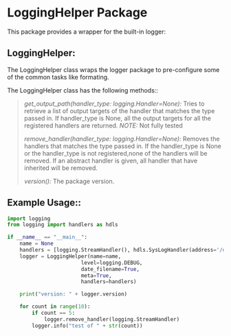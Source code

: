 # LoggingHelper Package

This package provides a wrapper for the built-in logger:

## **LoggingHelper:**

The LoggingHelper class wraps the logger package to pre-configure some of the common tasks like formating.

The LoggingHelper class has the following methods::

>  *get_output_path(handler_type: logging.Handler=None):* Tries to retrieve a list of output targets of the handler that matches the type passed in.  If handler_type is None, all the output targets for all the registered handlers are returned.
>       *NOTE:* Not fully tested
>
>  *remove_handler(handler_type: logging.Handler=None):* Removes the handlers that matches the type passed in. If the handler_type is None or the handler_type is not registered,none of the handlers will be removed.  If an abstract handler is given, all handler that have inherited will be removed.
>
>  *version():* The package version.

## Example Usage::

```python
import logging
from logging import handlers as hdls

if __name__ == "__main__":
    name = None
    handlers = [logging.StreamHandler(), hdls.SysLogHandler(address='/dev/log')]
    logger = LoggingHelper(name=name,
                        level=logging.DEBUG,
                        date_filename=True,
                        meta=True,
                        handlers=handlers)

    print("version: " + logger.version)

    for count in range(10):
        if count == 5:
            logger.remove_handler(logging.StreamHandler)
        logger.info("test of " + str(count))


```
